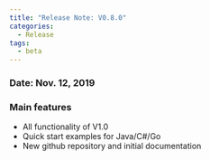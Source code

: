 ```yaml
---
title: "Release Note: V0.8.0"
categories:
  - Release
tags:
  - beta
---
```


### Date: Nov. 12, 2019

### Main features

* All functionality of V1.0
* Quick start examples for Java/C#/Go
* New github repository and initial documentation